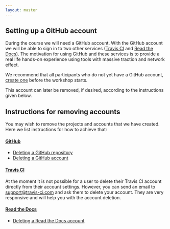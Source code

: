 ```yaml
---
layout: master
---
```


## Setting up a GitHub account

During the course we will need a GitHub account. With the GitHub account we
will be able to sign in to two other services
([Travis CI](https://travis-ci.org) and [Read the Docs](https://readthedocs.org)).  The motivation for using GitHub
and these services is to provide a real life hands-on experience using tools
with massive traction and network effect.

We recommend that all participants who do not yet have a GitHub account,
[create one](https://github.com/join) before the workshop starts.

This account can later be removed, if desired, according to the instructions given below.


## Instructions for removing accounts

You may wish to remove the projects and
accounts that we have created.  Here we list instructions for how to achieve
that:


#### [GitHub](https://github.com)

- [Deleting a GitHub repository](https://help.github.com/articles/deleting-a-repository/)
- [Deleting a GitHub account](https://help.github.com/articles/deleting-your-user-account/)


#### [Travis CI](https://travis-ci.org)

At the moment it is not possible for a user to delete their Travis CI account directly from their account settings.
However, you can send an email to support@travis-ci.com and ask them to delete your account. They are very responsive and
will help you with the account deletion.


#### [Read the Docs](https://readthedocs.org)

- [Deleting a Read the Docs account](https://readthedocs.org/accounts/delete/)

